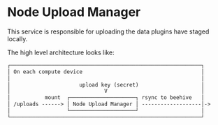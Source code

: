 # Node Upload Manager

This service is responsible for uploading the data plugins have staged locally.

The high level architecture looks like:

```txt
┌─────────────────────────────────────────────────────────────┐
│ On each compute device                                      │
│                                                             │
│                      upload key (secret)                    │
│                              V                              │
│           mount  ┌─────────────────────┐ rsync to beehive   │
│ /uploads ------> │ Node Upload Manager │ -------------------│->
│                  └─────────────────────┘                    │
└─────────────────────────────────────────────────────────────┘
```
